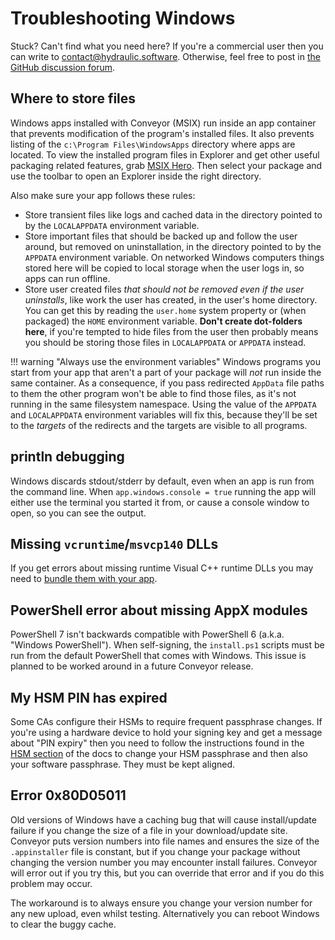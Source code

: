 # Troubleshooting Windows

Stuck? Can't find what you need here? If you're a commercial user then you can write to [contact@hydraulic.software](mailto:contact@hydraulic.software). Otherwise, feel free to post in [the GitHub discussion forum](https://github.com/hydraulic-software/conveyor/discussions).

## Where to store files

Windows apps installed with Conveyor (MSIX) run inside an app container that prevents modification of the program's installed files. It also prevents listing of the `c:\Program Files\WindowsApps` directory where apps are located. To view the installed program files in Explorer and get other useful packaging related features, grab [MSIX Hero](https://msixhero.net/). Then select your package and use the toolbar to open an Explorer inside the right directory.

Also make sure your app follows these rules: 

- Store transient files like logs and cached data in the directory pointed to by the `LOCALAPPDATA` environment variable.
- Store important files that should be backed up and follow the user around, but removed on uninstallation, in the directory pointed to by the `APPDATA` environment variable. On networked Windows computers things stored here will be copied to local storage when the user logs in, so apps can run offline.
- Store user created files *that should not be removed even if the user uninstalls*, like work the user has created, in the user's home directory. You can get this by reading the `user.home` system property or (when packaged) the `HOME` environment variable. **Don't create dot-folders here**, if you're tempted to hide files from the user then probably means you should be storing those files in `LOCALAPPDATA` or `APPDATA` instead.

!!! warning "Always use the environment variables"
    Windows programs you start from your app that aren't a part of your package will _not_ run inside the same container. As a consequence, if you pass redirected `AppData` file paths to them the other program won't be able to find those files, as it's not running in the same filesystem namespace. Using the value of the `APPDATA` and `LOCALAPPDATA` environment variables will fix this, because they'll be set to the _targets_ of the redirects and the targets are visible to all programs.

## println debugging

Windows discards stdout/stderr by default, even when an app is run from the command line. When `app.windows.console = true` running the app will either use the terminal you started it from, or cause a console window to open, so you can see the output.

## Missing `vcruntime`/`msvcp140` DLLs

If you get errors about missing runtime Visual C++ runtime DLLs you may need to [bundle them with your app](../stdlib/index.md#microsoft-visual-c-redistributables).

## PowerShell error about missing AppX modules

PowerShell 7 isn't backwards compatible with PowerShell 6 (a.k.a. "Windows PowerShell"). When self-signing, the `install.ps1` scripts must
be run from the default PowerShell that comes with Windows. This issue is planned to be worked around in a future Conveyor release.

## My HSM PIN has expired

Some CAs configure their HSMs to require frequent passphrase changes. If you're using a hardware device to hold your signing key and get a message about "PIN expiry" then you need to follow the instructions found in the [HSM section](../configs/keys-and-certificates.md#hardware-security-modules) of the docs to change your HSM passphrase and then also your software passphrase. They must be kept aligned.

## Error 0x80D05011

Old versions of Windows have a caching bug that will cause install/update failure if you change the size of a file in your download/update site. Conveyor puts version numbers into file names and ensures the size of the `.appinstaller` file is constant, but if you change your package without changing the version number you may encounter install failures. Conveyor will error out if you try this, but you can override that error and if you do this problem may occur. 

The workaround is to always ensure you change your version number for any new upload, even whilst testing. Alternatively you can reboot Windows to clear the buggy cache. 
